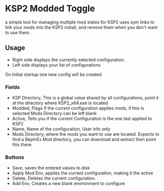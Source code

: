 # KSP2 Modded Toggle
a simple tool for managing multiple mod states for KSP2
uses sym links to link your mods into the KSP2 install, and remove them when you don't want to use them.

## Usage
 - Right side displays the currently selected configuration.
 - Left side displays your list of configurations

On Initial startup one new config will be created

### Fields
 - KSP Directory, This is a global value shared by all configurations, point it at the directory where KSP2_x64.exe is located
 - Modded, Flags if the current configuration applies mods, if this is selected Mods Directory can be left blank
 - Active, Tells you if the current Configuration is the one last applied to KSP2
 - Name, Name of the configuration, User info only
 - Mods Directory, where the mods you want to use are located. Expects to find a BepInEx Mod directory, you can download and extract then point this there.

### Buttons
 - Save, saves the entered values to disk
 - Apply Mod Env, applies the current configuration, making it the active
 - Delete, Deletes the current configuration.
 - Add Env, Creates a new blank environment to configure
